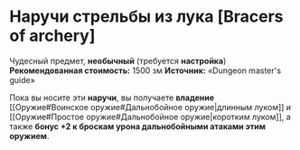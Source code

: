 # Наручи стрельбы из лука [Bracers of archery]

Чудесный предмет, **необычный** (требуется **настройка**)
**Рекомендованная стоимость:** 1500 зм
**Источник:** «Dungeon master's guide»

Пока вы носите эти **наручи**, вы получаете **владение** [[Оружие#Воинское оружие#Дальнобойное оружие|длинным луком]] и [[Оружие#Простое оружие#Дальнобойное оружие|коротким луком]], а также **бонус +2 к броскам урона дальнобойными атаками этим оружием**.